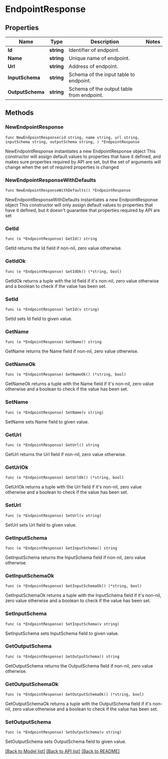 # EndpointResponse

## Properties

Name | Type | Description | Notes
------------ | ------------- | ------------- | -------------
**Id** | **string** | Identifier of endpoint. | 
**Name** | **string** | Unique name of endpoint. | 
**Url** | **string** | Address of endpoint. | 
**InputSchema** | **string** | Schema of the input table to endpoint. | 
**OutputSchema** | **string** | Schema of the output table from endpoint. | 

## Methods

### NewEndpointResponse

`func NewEndpointResponse(id string, name string, url string, inputSchema string, outputSchema string, ) *EndpointResponse`

NewEndpointResponse instantiates a new EndpointResponse object
This constructor will assign default values to properties that have it defined,
and makes sure properties required by API are set, but the set of arguments
will change when the set of required properties is changed

### NewEndpointResponseWithDefaults

`func NewEndpointResponseWithDefaults() *EndpointResponse`

NewEndpointResponseWithDefaults instantiates a new EndpointResponse object
This constructor will only assign default values to properties that have it defined,
but it doesn't guarantee that properties required by API are set

### GetId

`func (o *EndpointResponse) GetId() string`

GetId returns the Id field if non-nil, zero value otherwise.

### GetIdOk

`func (o *EndpointResponse) GetIdOk() (*string, bool)`

GetIdOk returns a tuple with the Id field if it's non-nil, zero value otherwise
and a boolean to check if the value has been set.

### SetId

`func (o *EndpointResponse) SetId(v string)`

SetId sets Id field to given value.


### GetName

`func (o *EndpointResponse) GetName() string`

GetName returns the Name field if non-nil, zero value otherwise.

### GetNameOk

`func (o *EndpointResponse) GetNameOk() (*string, bool)`

GetNameOk returns a tuple with the Name field if it's non-nil, zero value otherwise
and a boolean to check if the value has been set.

### SetName

`func (o *EndpointResponse) SetName(v string)`

SetName sets Name field to given value.


### GetUrl

`func (o *EndpointResponse) GetUrl() string`

GetUrl returns the Url field if non-nil, zero value otherwise.

### GetUrlOk

`func (o *EndpointResponse) GetUrlOk() (*string, bool)`

GetUrlOk returns a tuple with the Url field if it's non-nil, zero value otherwise
and a boolean to check if the value has been set.

### SetUrl

`func (o *EndpointResponse) SetUrl(v string)`

SetUrl sets Url field to given value.


### GetInputSchema

`func (o *EndpointResponse) GetInputSchema() string`

GetInputSchema returns the InputSchema field if non-nil, zero value otherwise.

### GetInputSchemaOk

`func (o *EndpointResponse) GetInputSchemaOk() (*string, bool)`

GetInputSchemaOk returns a tuple with the InputSchema field if it's non-nil, zero value otherwise
and a boolean to check if the value has been set.

### SetInputSchema

`func (o *EndpointResponse) SetInputSchema(v string)`

SetInputSchema sets InputSchema field to given value.


### GetOutputSchema

`func (o *EndpointResponse) GetOutputSchema() string`

GetOutputSchema returns the OutputSchema field if non-nil, zero value otherwise.

### GetOutputSchemaOk

`func (o *EndpointResponse) GetOutputSchemaOk() (*string, bool)`

GetOutputSchemaOk returns a tuple with the OutputSchema field if it's non-nil, zero value otherwise
and a boolean to check if the value has been set.

### SetOutputSchema

`func (o *EndpointResponse) SetOutputSchema(v string)`

SetOutputSchema sets OutputSchema field to given value.



[[Back to Model list]](../README.md#documentation-for-models) [[Back to API list]](../README.md#documentation-for-api-endpoints) [[Back to README]](../README.md)


